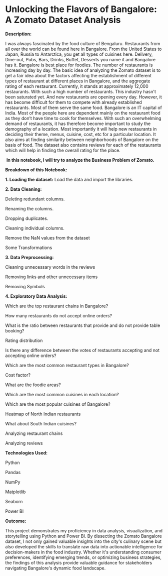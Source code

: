 # Unlocking the Flavors of Bangalore: A Zomato Dataset Analysis
 

**Description:**
 

I was always fascinated by the food culture of Bengaluru. Restaurants from all over the world can be found here in Bangalore. From the United States to Japan, Russia to Antarctica, you get all types of cuisines here. Delivery, Dine-out, Pubs, Bars, Drinks, Buffet, Desserts you name it and Bangalore has it. Bangalore is best place for foodies. The number of restaurants is increasing day by day. The basic idea of analyzing the Zomato dataset is to get a fair idea about the factors affecting the establishment of different types of restaurant at different places in Bangalore, and the aggregate rating of each restaurant. Currently, it stands at approximately 12,000 restaurants. With such a high number of restaurants. This industry hasn't been saturated yet. And new restaurants are opening every day. However, it has become difficult for them to compete with already established restaurants. Most of them serve the same food. Bangalore is an IT capital of India. Most of the people here are dependent mainly on the restaurant food as they don’t have time to cook for themselves. With such an overwhelming demand of restaurants, it has therefore become important to study the demography of a location. Most importantly it will help new restaurants in deciding their theme, menus, cuisine, cost, etc for a particular location. It also aims at finding similarity between neighborhoods of Bangalore on the basis of food. The dataset also contains reviews for each of the restaurants which will help in finding the overall rating for the place.

​
**In this notebook, I will try to analyze the Business Problem of Zomato.**


 

**Breakdown of this Notebook:**
 

**1. Loading the dataset:** Load the data and import the libraries.

**2. Data Cleaning:**

Deleting redundant columns.

Renaming the columns.

Dropping duplicates.

Cleaning individual columns.

Remove the NaN values from the dataset

Some Transformations

**3. Data Preprocessing:**

Cleaning unnecessary words in the reviews

Removing links and other unnecessary items

Removing Symbols

**4. Exploratory Data Analysis:**

Which are the top restaurant chains in Bangalore?

How many restaurants do not accept online orders?

What is the ratio between restaurants that provide and do not provide table booking?

Rating distribution

Is there any difference between the votes of restaurants accepting and not accepting online orders?

Which are the most common restaurant types in Bangalore?

Cost factor?

What are the foodie areas?

Which are the most common cuisines in each location?

Which are the most popular cuisines of Bangalore?

Heatmap of North Indian restaurants

What about South Indian cuisines?

Analyzing restaurant chains

Analyzing reviews
 
 


**Technologies Used:**

Python

Pandas

NumPy

Matplotlib

Seaborn

Power BI
 
**Outcome:**
 
This project demonstrates my proficiency in data analysis, visualization, and storytelling using Python and Power BI. By dissecting the Zomato Bangalore dataset, I not only gained valuable insights into the city's culinary scene but also developed the skills to translate raw data into actionable intelligence for decision-makers in the food industry. Whether it's understanding consumer preferences, identifying emerging trends, or optimizing business strategies, the findings of this analysis provide valuable guidance for stakeholders navigating Bangalore's dynamic food landscape.
